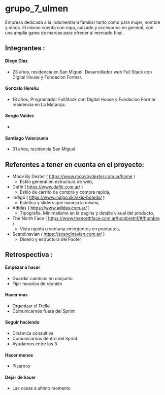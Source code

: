 # grupo_7_ulmen

Empresa dedicada a la indumentaria familiar tanto como para mujer, hombre y niños.
El mismo cuenta con ropa, calzado y accesorios en general, con una amplia gama de marcas para ofrecer al mercado final.

## **Integrantes :**

#### Diego Diaz 
- 23 años, residencia en San Miguel. Desarrollador web Full Stack con Digital House y Fundacion Formar. 
#### Gonzalo Hereñu 
- 18 años, Programador FullStack con Digital House y Fundacion Formar residencia en La Matanza.
#### Sergio Valdez 
-
#### Santiago Valenzuela 
- 31 años, residencia San Miguel


## **Referentes a tener en cuenta en el proyecto:**

  - Moov By Dexter ( https://www.moovbydexter.com.ar/home ) 
      - Estilo general en estructura de web, 
  - Dafiti ( https://www.dafiti.com.ar/ ) 
      - Estilo de carrito de compra y compra rapida,
  - Indigo ( https://www.indigo.ski/skis-boards/ ) 
      - Estetica y sliders que maneja la misma,
  - Adidas ( https://www.adidas.com.ar/ )  
      - Tipografia, Minimalismo en la pagina y detalle visual del producto,
  - The North Face ( https://www.thenorthface.com.ar/hombretnf/#/hombre ) 
      - Vista rapida o ventana emergentes en productos,
  - Scandinavian ( https://scandinavian.com.ar/ ) 
      - Diseño y estructura del Footer


## **Retrospectiva :**

#### Empezar a hacer
- Guardar cambios en conjunto
- Fijar horarios de reunión 

#### Hacer mas
- Organizar el Trello
- Comunicarnos fuera del Sprint

#### Seguir haciendo 
- Dinámica consultiva
- Comunicarnos dentro del Sprint
- Ayudarnos entre los 3

#### Hacer menos
- Pisarnos

#### Dejar de hacer
- Las cosas a ultimo momento 
